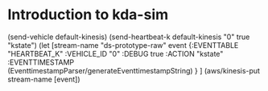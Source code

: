 # Introduction to kda-sim

(send-vehicle default-kinesis)
(send-heartbeat-k default-kinesis "0" true "kstate")
(let [stream-name "ds-prototype-raw"
      event {:EVENTTABLE "HEARTBEAT_K"
             :VEHICLE_ID "0"
             :DEBUG true
             :ACTION "kstate"
             :EVENTTIMESTAMP (EventtimestampParser/generateEventtimestampString)
             }
      ]
  (aws/kinesis-put stream-name [event])